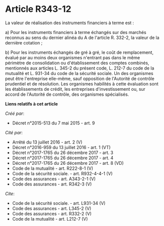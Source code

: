 # Article R343-12

La valeur de réalisation des instruments financiers à terme est : 

a) Pour les instruments financiers à terme échangés sur des marchés reconnus au sens du dernier alinéa du A de l'article R.
332-2, la valeur de la dernière cotation ; 

b) Pour les instruments échangés de gré à gré, le coût de remplacement, évalué par au moins deux organismes n'entrant pas
dans le même périmètre de consolidation ou d'établissement des comptes combinés, mentionnés aux articles L. 345-2 du présent
code, L. 212-7 du code de la mutualité et L. 931-34 du code de la sécurité sociale. Un des organismes peut être l'entreprise
elle-même, sauf opposition de l'Autorité de contrôle prudentiel et de résolution. Les organismes habilités à cette évaluation
sont les établissements de crédit, les entreprises d'investissement ou, sur accord de l'Autorité de contrôle, des organismes
spécialisés.

**Liens relatifs à cet article**

_Créé par_:

  - Décret n°2015-513 du 7 mai 2015 - art. 9

_Cité par_:

  - Arrêté du 13 juillet 2016 - art. 2 (V)
  - Décret n°2016-959 du 13 juillet 2016 - art. 1 (VT)
  - Décret n°2017-1765 du 26 décembre 2017 - art. 3
  - Décret n°2017-1765 du 26 décembre 2017 - art. 4
  - Décret n°2017-1765 du 26 décembre 2017 - art. 8 (VD)
  - Code de la mutualité - art. R222-8-1 (V)
  - Code de la sécurité sociale. - art. R932-4-4-1 (V)
  - Code des assurances - art. A343-2-1 (V)
  - Code des assurances - art. R342-3 (V)

_Cite_:

  - Code de la sécurité sociale. - art. L931-34 (V)
  - Code des assurances - art. L345-2 (V)
  - Code des assurances - art. R332-2 (V)
  - Code de la mutualité - art. L212-7 (V)
